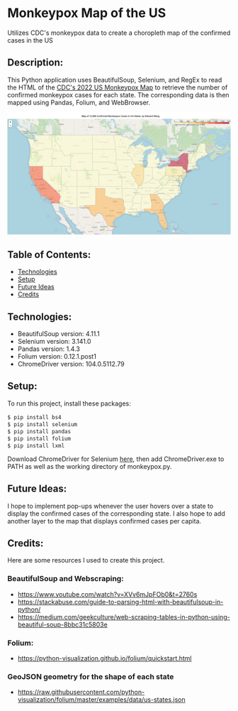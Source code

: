 # Monkeypox Map of the US
Utilizes CDC's monkeypox data to create a choropleth map of the confirmed cases in the US

## Description:
This Python application uses BeautifulSoup, Selenium, and RegEx to read the HTML of the [CDC's 2022 US Monkeypox Map](https://www.cdc.gov/poxvirus/monkeypox/response/2022/us-map.html) to retrieve the number of confirmed monkeypox cases for each state. The corresponding data is then mapped using Pandas, Folium, and WebBrowser. 

![Sample Image](./images/sample_image.png)

## Table of Contents:
* [Technologies](#technologies)
* [Setup](#setup)
* [Future Ideas](#future-ideas)
* [Credits](#credits)

## Technologies:
* BeautifulSoup version: 4.11.1
* Selenium version: 3.141.0
* Pandas version: 1.4.3
* Folium version: 0.12.1.post1
* ChromeDriver version: 104.0.5112.79

## Setup:
To run this project, install these packages:
```
$ pip install bs4
$ pip install selenium
$ pip install pandas
$ pip install folium
$ pip install lxml
```
Download ChromeDriver for Selenium [here](https://chromedriver.chromium.org/downloads), then add ChromeDriver.exe to PATH as well as the working directory of monkeypox.py.

## Future Ideas:
I hope to implement pop-ups whenever the user hovers over a state to display the confirmed cases of the corresponding state. I also hope to add another layer to the map that displays confirmed cases per capita.

## Credits:
Here are some resources I used to create this project.
### BeautifulSoup and Webscraping:
* https://www.youtube.com/watch?v=XVv6mJpFOb0&t=2760s
* https://stackabuse.com/guide-to-parsing-html-with-beautifulsoup-in-python/
* https://medium.com/geekculture/web-scraping-tables-in-python-using-beautiful-soup-8bbc31c5803e

### Folium:
* https://python-visualization.github.io/folium/quickstart.html

### GeoJSON geometry for the shape of each state
* https://raw.githubusercontent.com/python-visualization/folium/master/examples/data/us-states.json
